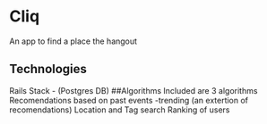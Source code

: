 # Cliq
An app to find a place the hangout
## Technologies
Rails Stack - (Postgres DB)
##Algorithms
Included are 3 algorithms 
Recomendations based on past events
  -trending (an extertion of recomendations)
Location and Tag search
Ranking of users
